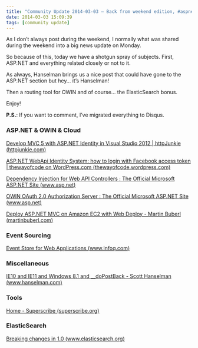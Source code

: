 ```yaml
---
title: "Community Update 2014-03-03 – Back from weekend edition, #aspnet, #owin, #eventsourcing, #superscribe and more"
date: 2014-03-03 15:09:39
tags: [community update]
---
```


As I don’t always post during the weekend, I normally what was shared during the weekend into a big news update on Monday. 

So because of this, today we have a shotgun spray of subjects. First, ASP.NET and everything related closely or not to it.

As always, Hanselman brings us a nice post that could have gone to the ASP.NET section but hey… it’s Hanselman!

Then a routing tool for OWIN and of course… the ElasticSearch bonus.

Enjoy!

**P.S.**: If you want to comment, I’ve migrated everything to Disqus. 

### ASP.NET &amp; OWIN &amp; Cloud

[Develop MVC 5 with ASP.NET Identity in Visual Studio 2012 | httpJunkie (httpjunkie.com)](http://httpjunkie.com/2013/340/develop-mvc-5-with-asp-net-identity-in-visual-studio-2012/)

[ASP.NET WebApi Identity System: how to login with Facebook access token | thewayofcode on WordPress.com (thewayofcode.wordpress.com)](http://thewayofcode.wordpress.com/2014/03/01/asp-net-webapi-identity-system-how-to-login-with-facebook-access-token/)

[Dependency Injection for Web API Controllers : The Official Microsoft ASP.NET Site (www.asp.net)](http://www.asp.net/web-api/overview/extensibility/using-the-web-api-dependency-resolver)

[OWIN OAuth 2.0 Authorization Server : The Official Microsoft ASP.NET Site (www.asp.net)](http://www.asp.net/aspnet/overview/owin-and-katana/owin-oauth-20-authorization-server)

[Deploy ASP.NET MVC on Amazon EC2 with Web Deploy - Martin Buberl (martinbuberl.com)](http://martinbuberl.com/blog/deploy-aspnet-mvc-on-amazon-ec2-with-web-deploy/)

### Event Sourcing

[Event Store for Web Applications (www.infoq.com)](http://www.infoq.com/presentations/event-store-web-apps)

### Miscellaneous 

[IE10 and IE11 and Windows 8.1 and __doPostBack - Scott Hanselman (www.hanselman.com)](http://www.hanselman.com/blog/IE10AndIE11AndWindows81AndDoPostBack.aspx)

### Tools

[Home - Superscribe (superscribe.org)](http://superscribe.org/)

### ElasticSearch

[Breaking changes in 1.0 (www.elasticsearch.org)](http://www.elasticsearch.org/guide/en/elasticsearch/reference/master/breaking-changes.html)